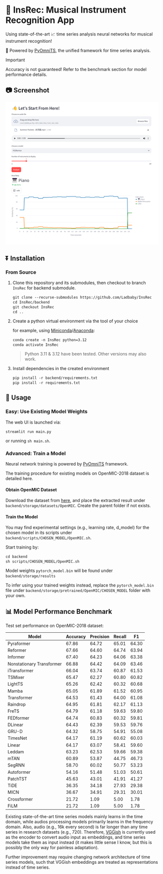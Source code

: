 # 🎹 InsRec: Musical Instrument Recognition App

Using state-of-the-art 📈 time series analysis neural networks for musical instrument recognition!

🚀 Powered by [PyOmniTS](https://github.com/Ladbaby/PyOmniTS), the unified framework for time series analysis.

> [!IMPORTANT]
> Accuracy is not guaranteed! Refer to the benchmark section for model performance details.

## 📷 Screenshot

![](images/screenshot_MIC.png)

## ⏬ Installation

### From Source

1. Clone this repository and its submodules, then checkout to branch `InsRec` for backend submodule.

    ```shell
    git clone --recurse-submodules https://github.com/Ladbaby/InsRec
    cd InsRec/backend
    git checkout InsRec
    cd ..
    ```

2. Create a python virtual environment via the tool of your choice

    for example, using [Miniconda](https://docs.conda.io/en/latest/miniconda.html)/[Anaconda](https://www.anaconda.com/):

    ```shell
    conda create -n InsRec python=3.12
    conda activate InsRec
    ```

    > Python 3.11 & 3.12 have been tested. Other versions may also work.

3. Install dependencies in the created environment

    ```shell
    pip install -r backend/requirements.txt
    pip install -r requirements.txt
    ```

## 🚀 Usage

### Easy: Use Existing Model Weights

The web UI is launched via:

```shell
streamlit run main.py
```

or running `sh main.sh`.

### Advanced: Train a Model

Neural network training is powered by [PyOmniTS](https://github.com/Ladbaby/PyOmniTS) framework.

The training procedure for existing models on OpenMIC-2018 dataset is detailed here.

#### Obtain OpenMIC Dataset

Download the dataset from [here](https://zenodo.org/records/1432913), and place the extracted result under `backend/storage/datasets/OpenMIC`.
Create the parent folder if not exists.

#### Train the Model

You may find experimental settings (e.g., learning rate, d_model) for the chosen model in its scripts under `backend/scripts/CHOSEN_MODEL/OpenMIC.sh`.

Start training by:

```shell
cd backend
sh scripts/CHOSEN_MODEL/OpenMIC.sh
```

Model weights `pytorch_model.bin` will be found under `backend/storage/results`

To infer using your trained weights instead, replace the `pytorch_model.bin` file under `backend/storage/pretrained/OpenMIC/CHOSEN_MODEL` folder with your own.

## 📊 Model Performance Benchmark

Test set performance on OpenMIC-2018 dataset:

|Model|Accuracy|Precision|Recall|F1
|---|---|---|---|---|
|Pyraformer|67.86|64.72|65.01|64.30
|Reformer|67.66|64.60|64.74|63.94
|Informer|67.40|64.23|64.06|63.38
|Nonstationary Transformer|66.88|64.42|64.09|63.46
|iTransformer|66.04|63.74|60.87|61.53
|TSMixer|65.47|62.27|60.80|60.82
|LightTS|65.26|62.42|60.32|60.68
|Mamba|65.05|61.89|61.52|60.95
|Transformer|64.53|61.43|64.00|61.08
|Raindrop|64.95|61.81|62.17|61.13
|FreTS|64.79|61.18|59.63|59.80
|FEDformer|64.74|60.83|60.32|59.81
|DLinear|64.43|62.39|59.53|59.76
|GRU-D|64.32|58.75|54.91|55.08
|TimesNet|64.17|61.19|60.62|60.03
|Linear|64.17|63.07|58.41|59.60
|Leddam|63.23|62.53|59.66|59.38
|mTAN|60.89|53.87|44.75|46.73
|SegRNN|58.70|60.02|50.77|53.23
|Autoformer|54.16|51.48|51.03|50.61
|PatchTST|45.63|43.01|41.91|41.27
|TiDE|36.35|34.18|27.93|29.38
|MICN|36.67|34.91|29.31|30.01
|Crossformer|21.72|1.09|5.00|1.78
|FiLM|21.72|1.09|5.00|1.78


Existing state-of-the-art time series models mainly learns in the time domain, while audios processing models primarily learns in the frequency domain. 
Also, audio (e.g., 16k every second) is far longer than any time series in research datasets (e.g., 720).
Therefore, [VGGish](https://docs.pytorch.org/audio/master/generated/torchaudio.prototype.pipelines.VGGISH.html) is currently used as the encoder to convert audio input as embeddings, and time series models take them as input instead (it makes little sense I know, but this is possibly the only way for painless adaptation).

Further improvement may require changing network architecture of time series models, such that VGGish embeddings are treated as representations instead of time series.
